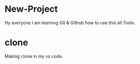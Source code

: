 # New-Project
Hy everyone I am learning Git &amp; Github how to use this all Tools.
# clone
Making clone in my vs code.